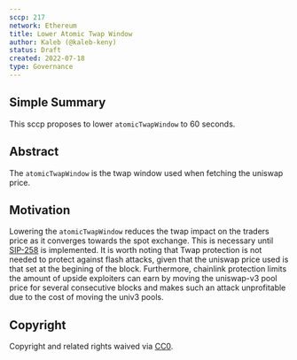 ```yaml
---
sccp: 217
network: Ethereum
title: Lower Atomic Twap Window
author: Kaleb (@kaleb-keny)
status: Draft
created: 2022-07-18
type: Governance
---
```


## Simple Summary

This sccp proposes to lower `atomicTwapWindow` to 60 seconds.

## Abstract

The `atomicTwapWindow` is the twap window used when fetching the uniswap price.

## Motivation

Lowering the `atomicTwapWindow` reduces the twap impact on the traders price as it converges towards the spot exchange. This is necessary until [SIP-258](https://sips.synthetix.io/sips/sip-258/) is implemented.
It is worth noting that Twap protection is not needed to protect against flash attacks, given that the uniswap price used is that set at the begining of the block. Furthermore, chainlink protection limits the amount of upside exploiters can earn by moving the uniswap-v3 pool price  for several consecutive blocks and makes such an attack unprofitable due to the cost of moving the univ3 pools.

## Copyright
Copyright and related rights waived via [CC0](https://creativecommons.org/publicdomain/zero/1.0/).


